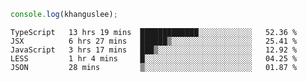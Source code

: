 ```js
console.log(khanguslee);
```

<!--START_SECTION:waka-->
```text
TypeScript   13 hrs 19 mins  █████████████░░░░░░░░░░░░   52.36 % 
JSX          6 hrs 27 mins   ██████▒░░░░░░░░░░░░░░░░░░   25.41 % 
JavaScript   3 hrs 17 mins   ███▒░░░░░░░░░░░░░░░░░░░░░   12.92 % 
LESS         1 hr 4 mins     █░░░░░░░░░░░░░░░░░░░░░░░░   04.25 % 
JSON         28 mins         ▒░░░░░░░░░░░░░░░░░░░░░░░░   01.87 % 
```
<!--END_SECTION:waka-->

<!--
**khanguslee/khanguslee** is a ✨ _special_ ✨ repository because its `README.md` (this file) appears on your GitHub profile.

Here are some ideas to get you started:

- 🔭 I’m currently working on ...
- 🌱 I’m currently learning ...
- 👯 I’m looking to collaborate on ...
- 🤔 I’m looking for help with ...
- 💬 Ask me about ...
- 📫 How to reach me: ...
- 😄 Pronouns: ...
- ⚡ Fun fact: ...
-->

